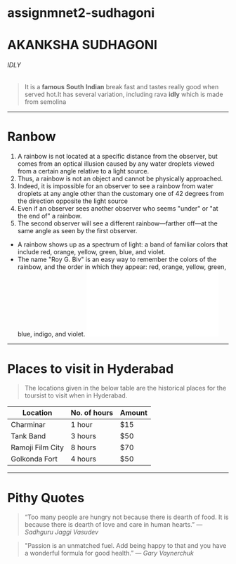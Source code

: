 # assignmnet2-sudhagoni
# AKANKSHA SUDHAGONI
###### IDLY
> It is a **famous** **South** **Indian** break fast and tastes really good when served hot.It has several variation, including rava **idly** which is made from semolina 
***
# Ranbow
1. A rainbow is not located at a specific distance from the observer, but comes from an optical illusion caused by any water droplets viewed from a certain angle relative to a light source.
2. Thus, a rainbow is not an object and cannot be physically approached.
 1.  Indeed, it is impossible for an observer to see a rainbow from water droplets at any angle other than the customary one of 42 degrees from the direction opposite the light source
 2. Even if an observer sees another observer who seems "under" or "at the end of" a rainbow.
 3. The second observer will see a different rainbow—farther off—at the same angle as seen by the first observer.
 * A rainbow shows up as a spectrum of light: a band of familiar colors that include red, orange, yellow, green, blue, and violet.
 * The name "Roy G. Biv" is an easy way to remember the colors of the rainbow, and the order in which they appear: red, orange, yellow, green, blue, indigo, and violet.
 ![picture](AboutMe.md)
 
 ********** 

# Places to visit in Hyderabad
 
> The locations given in the below table are the historical places for the toursist to visit when in Hyderabad.

| Location         | No. of hours | Amount |
|------------------|--------------|--------|
| Charminar        | 1 hour       | $15    |
| Tank Band        | 3 hours      | $50    |
| Ramoji Film City | 8 hours      | $70    |
| Golkonda Fort    | 4 hours      | $50    |





*********************************************************************

  #  Pithy Quotes
   
   > “Too many people are hungry not because there is dearth of food. It is because there is dearth of love and care in human hearts.”
  > *― Sadhguru Jaggi Vasudev*

  > "Passion is an unmatched fuel. Add being happy to that and you have a wonderful formula for good health.”
   > *― Gary Vaynerchuk*
    